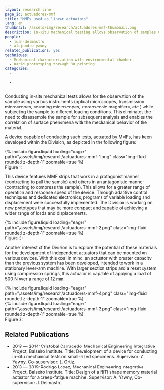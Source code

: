 ```yaml
---
layout: research-line
page_id: actuadores-mmf
title: "MMFs used as linear actuators"
lang: en
thumbnail: /assets/img/research/actuadores-mmf-thumbnail.png
description: In-situ mechanical testing allows observation of samples using various microscopes while applying load, eliminating the need to disassemble them. The Division has developed a device using MMFs for these tests, enhancing range and response speed. New, more compact, and powerful prototypes are being developed.
people:
  - juan-delmastro
  - alejandro-yawny
related_publications: yes
techniques:
  - Mechanical characterization with environmental chamber
  - Rapid prototyping through 3D printing
categories: 
  - 
 
  - 
---
```


<!-- contenido -->
Conducting in-situ mechanical tests allows for the observation of the sample using various instruments (optical microscopes, transmission microscopes, scanning microscopes, stereoscopic magnifiers, etc.) while subjecting the sample to different loading conditions. This eliminates the need to disassemble the sample for subsequent analysis and enables the correlation of surface phenomena with the mechanical behavior of the material.

A device capable of conducting such tests, actuated by MMFs, has been developed within the Division, as depicted in the following figure:

<div class="row justify-content-sm-center">
    <div class="col-sm-7 mt-3 mt-md-0">
        {% include figure.liquid 
        loading="eager" 
        path="/assets/img/research/actuadores-mmf-1.png" 
        class="img-fluid rounded z-depth-1" 
        zoomable=true %}
    </div>
</div>
<div class="caption">
    Figure 1: 
</div>

This device features MMF strips that work in a protagonist manner (contracting to pull the sample) and others in an antagonistic manner (contracting to compress the sample). This allows for a greater range of operation and response speed of the device. Through adaptive control techniques and dedicated electronics, programs of variable loading and displacement were successfully implemented. The Division is working on new prototypes that may be more compact and capable of achieving a wider range of loads and displacements.

<div class="row justify-content-sm-center">
    <div class="col-sm-8 mt-3 mt-md-0">
        {% include figure.liquid 
        loading="eager" 
        path="/assets/img/research/actuadores-mmf-2.png" 
        class="img-fluid rounded z-depth-1" 
        zoomable=true %}
    </div>
</div>
<div class="caption">
    Figure 2: 
</div>

Another interest of the Division is to explore the potential of these materials for the development of independent actuators that can be mounted on various devices. With this goal in mind, an actuator with greater capacity than the previous system has been developed, intended to work in a stationary lever-arm machine. With larger section strips and a reset system using compression springs, this actuator is capable of applying a load of 500 N over a range of 12 mm.

<div class="row justify-content-sm-center">
    <div class="col-sm-2 mt-3 mt-md-0">
        {% include figure.liquid 
        loading="eager" 
        path="/assets/img/research/actuadores-mmf-4.png" 
        class="img-fluid rounded z-depth-1" 
        zoomable=true %}
    </div>
    <div class="col-sm-5 mt-3 mt-md-0">
        {% include figure.liquid 
        loading="eager" 
        path="/assets/img/research/actuadores-mmf-3.png" 
        class="img-fluid rounded z-depth-1" 
        zoomable=true %}
    </div>
</div>
<div class="caption">
    Figure 3: 
</div>


## Related Publications  

- 2013 — 2014: Cristobal Carracedo, Mechanical Engineering Integrative Project, Balseiro Institute. Title: Development of a device for conducting in-situ mechanical tests on small-sized specimens. Supervisor: A. Yawny, Co-supervisor: L. Ortiz.
- 2018 — 2019: Rodrigo Lopez, Mechanical Engineering Integrative Project, Balseiro Institute. Title: Design of a NiTi shape memory material actuator for a creep-fatigue machine. Supervisor: A. Yawny, Co-supervisor: J. Delmastro.

